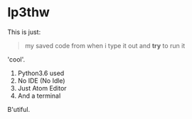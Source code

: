 # lp3thw

This is just:
> my saved code from
> when i type it out and **try** to run it

'cool'.

1. Python3.6 used
2. No IDE (No Idle)
3. Just Atom Editor
4. And a terminal

B'utiful.
